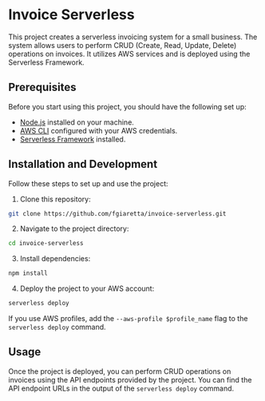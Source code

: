 # Invoice Serverless

This project creates a serverless invoicing system for a small business. The system allows users to perform CRUD (Create, Read, Update, Delete) operations on invoices. It utilizes AWS services and is deployed using the Serverless Framework.

## Prerequisites

Before you start using this project, you should have the following set up:

- [Node.js](https://nodejs.org/) installed on your machine.
- [AWS CLI](https://aws.amazon.com/cli/) configured with your AWS credentials.
- [Serverless Framework](https://www.serverless.com/framework/docs/getting-started) installed.

## Installation and Development

Follow these steps to set up and use the project:

1. Clone this repository:

  ```bash
  git clone https://github.com/fgiaretta/invoice-serverless.git
  ```

2. Navigate to the project directory:

  ```bash
  cd invoice-serverless
  ```

3. Install dependencies:

  ```bash
  npm install
  ```

4. Deploy the project to your AWS account:

  ```bash
  serverless deploy
  ```

  If you use AWS profiles, add the `--aws-profile $profile_name` flag to the `serverless deploy` command.

## Usage

Once the project is deployed, you can perform CRUD operations on invoices using the API endpoints provided by the project. You can find the API endpoint URLs in the output of the `serverless deploy` command.